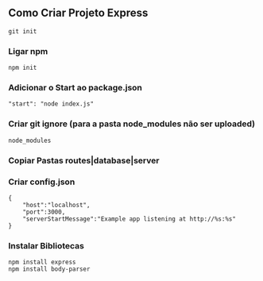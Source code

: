 ## Como Criar Projeto Express
```
git init
```

### Ligar npm
```
npm init
```

### Adicionar o Start ao package.json
```
"start": "node index.js" 
```

### Criar git ignore (para a pasta node_modules não ser uploaded)
```
node_modules
```

### Copiar Pastas routes|database|server

### Criar config.json
```
{
    "host":"localhost",
    "port":3000,
    "serverStartMessage":"Example app listening at http://%s:%s"
}
```

### Instalar Bibliotecas
```
npm install express
npm install body-parser
```